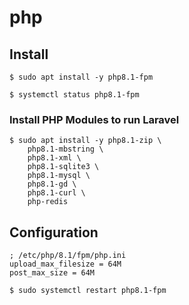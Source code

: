 # php

## Install

```
$ sudo apt install -y php8.1-fpm
```

```
$ systemctl status php8.1-fpm
```

### Install PHP Modules to run Laravel

```
$ sudo apt install -y php8.1-zip \
    php8.1-mbstring \
    php8.1-xml \
    php8.1-sqlite3 \
    php8.1-mysql \
    php8.1-gd \
    php8.1-curl \
    php-redis
```

## Configuration

```
; /etc/php/8.1/fpm/php.ini
upload_max_filesize = 64M
post_max_size = 64M
```

```
$ sudo systemctl restart php8.1-fpm
```
